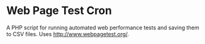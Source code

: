 Web Page Test Cron
==================

A PHP script for running automated web performance tests and saving them to CSV files. Uses http://www.webpagetest.org/.
